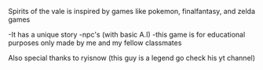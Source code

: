 Spirits of the vale is inspired by games like pokemon, finalfantasy, and zelda games

-It has a unique story
-npc's (with basic A.I)
-this game is for educational purposes only made by me and my fellow classmates

Also special thanks to ryisnow (this guy is a legend go check his yt channel)
